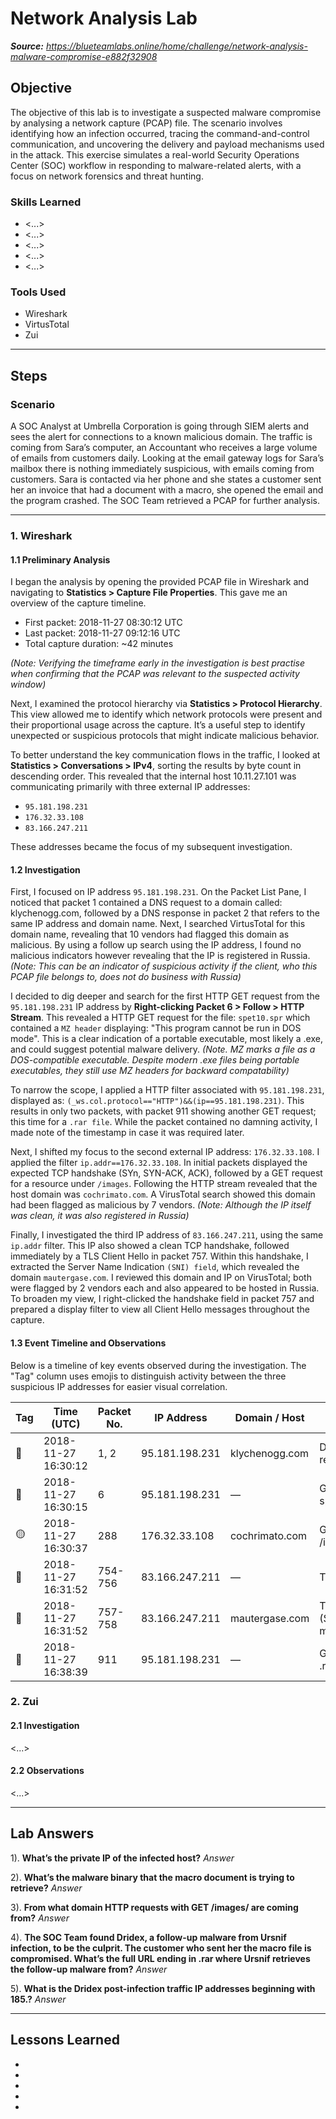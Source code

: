 # Network Analysis Lab

_**Source:** https://blueteamlabs.online/home/challenge/network-analysis-malware-compromise-e882f32908_

## Objective

The objective of this lab is to investigate a suspected malware compromise by analysing a network capture (PCAP) file. The scenario involves identifying how an infection occurred, tracing the command-and-control communication, and uncovering the delivery and payload mechanisms used in the attack. This exercise simulates a real-world Security Operations Center (SOC) workflow in responding to malware-related alerts, with a focus on network forensics and threat hunting.

### Skills Learned

- <...>
- <...>
- <...>
- <...>
- <...>

### Tools Used

- Wireshark
- VirtusTotal
- Zui

---
## Steps

### Scenario

A SOC Analyst at Umbrella Corporation is going through SIEM alerts and sees the alert for connections to a known malicious domain. The traffic is coming from Sara’s computer, an Accountant who receives a large volume of emails from customers daily. Looking at the email gateway logs for Sara’s mailbox there is nothing immediately suspicious, with emails coming from customers. Sara is contacted via her phone and she states a customer sent her an invoice that had a document with a macro, she opened the email and the program crashed. The SOC Team retrieved a PCAP for further analysis.

---

### 1. Wireshark

#### 1.1 Preliminary Analysis

I began the analysis by opening the provided PCAP file in Wireshark and navigating to **Statistics > Capture File Properties**. This gave me an overview of the capture timeline. 

- First packet: 2018-11-27 08:30:12 UTC
- Last packet: 2018-11-27 09:12:16 UTC
- Total capture duration: ~42 minutes

_(Note: Verifying the timeframe early in the investigation is best practise when confirming that the PCAP was relevant to the suspected activity window)_

Next, I examined the protocol hierarchy via **Statistics > Protocol Hierarchy**. This view allowed me to identify which network protocols were present and their proportional usage across the capture. It’s a useful step to identify unexpected or suspicious protocols that might indicate malicious behavior.

To better understand the key communication flows in the traffic, I looked at **Statistics > Conversations > IPv4**, sorting the results by byte count in descending order. This revealed that the internal host 10.11.27.101 was communicating primarily with three external IP addresses: 

- `95.181.198.231`
- `176.32.33.108`
- `83.166.247.211`

These addresses became the focus of my subsequent investigation.

#### 1.2 Investigation

First, I focused on IP address `95.181.198.231`. On the Packet List Pane, I noticed that packet 1 contained a DNS request to a domain called: klychenogg.com, followed by a DNS response in packet 2 that refers to the same IP address and domain name. Next, I searched VirtusTotal for this domain name, revealing that 10 vendors had flagged this domain as malicious. By using a follow up search using the IP address, I found no malicious indicators however revealing that the IP is registered in Russia. _(Note: This can be an indicator of suspicious activity if the client, who this PCAP file belongs to, does not do business with Russia)_

I decided to dig deeper and search for the first HTTP GET request from the `95.181.198.231` IP address by **Right-clicking Packet 6 > Follow > HTTP Stream**. This revealed a HTTP GET request for the file: `spet10.spr` which contained a `MZ header` displaying: "This program cannot be run in DOS mode". This is a clear indication of a portable executable, most likely a .exe, and could suggest potential malware delivery. _(Note. MZ marks a file as a DOS-compatible executable. Despite modern .exe files being portable executables, they still use MZ headers for backward compatability)_

To narrow the scope, I applied a HTTP filter associated with `95.181.198.231`, displayed as: `(_ws.col.protocol=="HTTP")&&(ip==95.181.198.231)`. This results in only two packets, with packet 911 showing another GET request; this time for a `.rar file`. While the packet contained no damning activity, I made note of the timestamp in case it was required later.


Next, I shifted my focus to the second external IP address: `176.32.33.108`. I applied the filter `ip.addr==176.32.33.108`. In initial packets displayed the expected TCP handshake (SYn, SYN-ACK, ACK), followed by a GET request for a resource under `/images`. Following the HTTP stream revealed that the host domain was `cochrimato.com`. A VirusTotal search showed this domain had been flagged as malicious by 7 vendors. _(Note: Although the IP itself was clean, it was also registered in Russia)_

Finally, I investigated the third IP address of `83.166.247.211`, using the same `ip.addr` filter. This IP also showed a clean TCP handshake, followed immediately by a TLS Client Hello in packet 757. Within this handshake, I extracted the Server Name Indication `(SNI) field`, which revealed the domain `mautergase.com`. I reviewed this domain and IP on VirusTotal; both were flagged by 2 vendors each and also appeared to be hosted in Russia. To broaden my view, I right-clicked the handshake field in packet 757 and prepared a display filter to view all Client Hello messages throughout the capture.

#### 1.3 Event Timeline and Observations

Below is a timeline of key events observed during the investigation. The "Tag" column uses emojis to distinguish activity between the three suspicious IP addresses for easier visual correlation.

| Tag                |  Time (UTC)   | Packet No.  | IP Address | Domain / Host | Description |
|--------------------|---------------|-------------|------------|---------------|-------------|
| 🔴 | 2018-11-27 16:30:12 | 1, 2 | 95.181.198.231 | klychenogg.com | DNS query and response |
| 🔴 | 2018-11-27 16:30:15 | 6 | 95.181.198.231 | — | GET request for spet10.spr (.exe) |
| 🟡 | 2018-11-27 16:30:37 | 288 | 176.32.33.108 | cochrimato.com | Get request for /images |
| 🔵 | 2018-11-27 16:31:52 | 754-756 | 83.166.247.211 | — | TCP handshake |
| 🔵 | 2018-11-27 16:31:52 | 757-758 | 83.166.247.211 | mautergase.com | TLS handshake (SNI: mautergase.com) |
| 🔴 | 2018-11-27 16:38:39 | 911 | 95.181.198.231 | — | GET request for .rar file |


### 2. Zui

#### 2.1 Investigation

<...>

#### 2.2 Observations

<...>

---
## Lab Answers

1). **What’s the private IP of the infected host?** _Answer_

2). **What’s the malware binary that the macro document is trying to retrieve?** _Answer_

3). **From what domain HTTP requests with GET /images/ are coming from?** _Answer_

4). **The SOC Team found Dridex, a follow-up malware from Ursnif infection, to be the culprit. The customer who sent her the macro file is compromised. What’s the full URL ending in .rar where Ursnif retrieves the follow-up malware from?** _Answer_

5). **What is the Dridex post-infection traffic IP addresses beginning with 185.?** _Answer_

---
## Lessons Learned

- 
- 
- 
- 
- 
